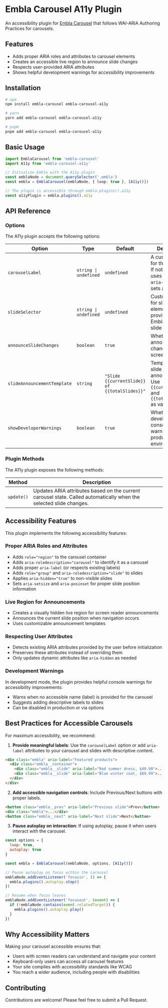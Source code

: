 # Embla Carousel A11y Plugin

An accessibility plugin for [Embla Carousel](https://www.embla-carousel.com/) that follows WAI-ARIA Authoring Practices for carousels.

## Features

- Adds proper ARIA roles and attributes to carousel elements
- Creates an accessible live region to announce slide changes
- Respects user-provided ARIA attributes
- Shows helpful development warnings for accessibility improvements

## Installation

```bash
# npm
npm install embla-carousel embla-carousel-a11y

# yarn
yarn add embla-carousel embla-carousel-a11y

# pnpm
pnpm add embla-carousel embla-carousel-a11y
```

## Basic Usage

```typescript
import EmblaCarousel from 'embla-carousel'
import A11y from 'embla-carousel-a11y'

// Initialize Embla with the A11y plugin
const emblaNode = document.querySelector('.embla')
const embla = EmblaCarousel(emblaNode, { loop: true }, [A11y()])

// The plugin is accessible through embla.plugins().a11y
const a11yPlugin = embla.plugins().a11y
```

## API Reference

### Options

The A11y plugin accepts the following options:

| Option | Type | Default | Description |
|--------|------|---------|-------------|
| `carouselLabel` | `string \| undefined` | `undefined` | A custom label for the carousel. If not provided, uses an existing `aria-label` or sets a default. |
| `slideSelector` | `string \| undefined` | `undefined` | Custom selector for slide elements. If not provided, uses Embla's default slide nodes. |
| `announceSlideChanges` | `boolean` | `true` | Whether to announce slide changes to screen readers. |
| `slideAnnouncementTemplate` | `string` | `"Slide {{currentSlide}} of {{totalSlides}}"` | Template for slide change announcements. Use `{{currentSlide}}` and `{{totalSlides}}` as variables. |
| `showDeveloperWarnings` | `boolean` | `true` | Whether to show developer console warnings in non-production environments. |

### Plugin Methods

The A11y plugin exposes the following methods:

| Method | Description |
|--------|-------------|
| `update()` | Updates ARIA attributes based on the current carousel state. Called automatically when the selected slide changes. |

## Accessibility Features

This plugin implements the following accessibility features:

### Proper ARIA Roles and Attributes

- Adds `role="region"` to the carousel container
- Adds `aria-roledescription="carousel"` to identify it as a carousel
- Adds proper `aria-label` (or respects existing labels)
- Adds `role="group"` and `aria-roledescription="slide"` to slides
- Applies `aria-hidden="true"` to non-visible slides
- Sets `aria-setsize` and `aria-posinset` for proper slide position information

### Live Region for Announcements

- Creates a visually hidden live region for screen reader announcements
- Announces the current slide position when navigation occurs
- Uses customizable announcement templates

### Respecting User Attributes

- Detects existing ARIA attributes provided by the user before initialization
- Preserves these attributes instead of overriding them
- Only updates dynamic attributes like `aria-hidden` as needed

### Development Warnings

In development mode, the plugin provides helpful console warnings for accessibility improvements:

- Warns when no accessible name (label) is provided for the carousel
- Suggests adding descriptive labels to slides
- Can be disabled in production or via options

## Best Practices for Accessible Carousels

For maximum accessibility, we recommend:

1. **Provide meaningful labels**: Use the `carouselLabel` option or add `aria-label` attributes to your carousel and slides with descriptive content.

```html
<div class="embla" aria-label="Featured products">
  <div class="embla__container">
    <div class="embla__slide" aria-label="Red summer dress, $49.99">...</div>
    <div class="embla__slide" aria-label="Blue winter coat, $89.99">...</div>
  </div>
</div>
```

2. **Add accessible navigation controls**: Include Previous/Next buttons with proper labels.

```html
<button class="embla__prev" aria-label="Previous slide">Prev</button>
<div class="embla">...</div>
<button class="embla__next" aria-label="Next slide">Next</button>
```

3. **Pause autoplay on interaction**: If using autoplay, pause it when users interact with the carousel.

```js
const options = { 
  loop: true,
  autoplay: true 
}

const embla = EmblaCarousel(emblaNode, options, [A11y()])

// Pause autoplay on focus within the carousel
emblaNode.addEventListener('focusin', () => {
  embla.plugins().autoplay.stop()
})

// Resume when focus leaves
emblaNode.addEventListener('focusout', (event) => {
  if (!emblaNode.contains(event.relatedTarget)) {
    embla.plugins().autoplay.play()
  }
})
```

## Why Accessibility Matters

Making your carousel accessible ensures that:

- Users with screen readers can understand and navigate your content
- Keyboard-only users can access all carousel features
- Your site complies with accessibility standards like WCAG
- You reach a wider audience, including people with disabilities

## Contributing

Contributions are welcome! Please feel free to submit a Pull Request.